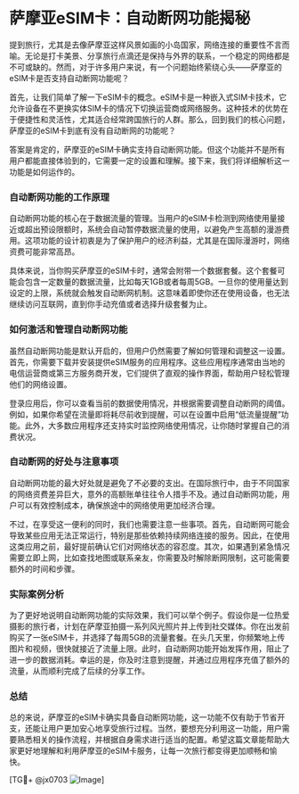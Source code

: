 # 萨摩亚eSIM卡：自动断网功能揭秘

提到旅行，尤其是去像萨摩亚这样风景如画的小岛国家，网络连接的重要性不言而喻。无论是打卡美景、分享旅行点滴还是保持与外界的联系，一个稳定的网络都是不可或缺的。然而，对于许多用户来说，有一个问题始终萦绕心头——萨摩亚的eSIM卡是否支持自动断网功能呢？

首先，让我们简单了解一下eSIM卡的概念。eSIM卡是一种嵌入式SIM卡技术，它允许设备在不更换实体SIM卡的情况下切换运营商或网络服务。这种技术的优势在于便捷性和灵活性，尤其适合经常跨国旅行的人群。那么，回到我们的核心问题，萨摩亚的eSIM卡到底有没有自动断网的功能呢？

答案是肯定的，萨摩亚的eSIM卡确实支持自动断网功能。但这个功能并不是所有用户都能直接体验到的，它需要一定的设置和理解。接下来，我们将详细解析这一功能是如何运作的。

### 自动断网功能的工作原理

自动断网功能的核心在于数据流量的管理。当用户的eSIM卡检测到网络使用量接近或超出预设限额时，系统会自动暂停数据流量的使用，以避免产生高额的漫游费用。这项功能的设计初衷是为了保护用户的经济利益，尤其是在国际漫游时，网络资费可能非常高昂。

具体来说，当你购买萨摩亚的eSIM卡时，通常会附带一个数据套餐。这个套餐可能会包含一定数量的数据流量，比如每天1GB或者每周5GB。一旦你的使用量达到设定的上限，系统就会触发自动断网机制。这意味着即使你还在使用设备，也无法继续访问互联网，直到你手动充值或者选择升级套餐为止。

### 如何激活和管理自动断网功能

虽然自动断网功能是默认开启的，但用户仍然需要了解如何管理和调整这一设置。首先，你需要下载并安装提供eSIM服务的应用程序。这些应用程序通常由当地的电信运营商或第三方服务商开发，它们提供了直观的操作界面，帮助用户轻松管理他们的网络设置。

登录应用后，你可以查看当前的数据使用情况，并根据需要调整自动断网的阈值。例如，如果你希望在流量即将耗尽前收到提醒，可以在设置中启用“低流量提醒”功能。此外，大多数应用程序还支持实时监控网络使用情况，让你随时掌握自己的消费状况。

### 自动断网的好处与注意事项

自动断网功能的最大好处就是避免了不必要的支出。在国际旅行中，由于不同国家的网络资费差异巨大，意外的高额账单往往令人措手不及。通过自动断网功能，用户可以有效控制成本，确保旅途中的网络使用更加经济合理。

不过，在享受这一便利的同时，我们也需要注意一些事项。首先，自动断网可能会导致某些应用无法正常运行，特别是那些依赖持续网络连接的服务。因此，在使用这类应用之前，最好提前确认它们对网络状态的容忍度。其次，如果遇到紧急情况需要立即上网，比如查找地图或联系亲友，你需要及时解除断网限制，这可能需要额外的时间和步骤。

### 实际案例分析

为了更好地说明自动断网功能的实际效果，我们可以举个例子。假设你是一位热爱摄影的旅行者，计划在萨摩亚拍摄一系列风光照片并上传到社交媒体。你在出发前购买了一张eSIM卡，并选择了每周5GB的流量套餐。在头几天里，你频繁地上传图片和视频，很快就接近了流量上限。此时，自动断网功能开始发挥作用，阻止了进一步的数据消耗。幸运的是，你及时注意到提醒，并通过应用程序充值了额外的流量，从而顺利完成了后续的分享工作。

### 总结

总的来说，萨摩亚的eSIM卡确实具备自动断网功能，这一功能不仅有助于节省开支，还能让用户更加安心地享受旅行过程。当然，要想充分利用这一功能，用户需要熟悉相关的操作流程，并根据自身需求进行适当的配置。希望这篇文章能帮助大家更好地理解和利用萨摩亚的eSIM卡服务，让每一次旅行都变得更加顺畅和愉快。

[TG💪+ @jx0703 ![Image](https://github.com/user-attachments/assets/dbca1d08-cadb-493c-b0ec-ad6f7a83f270)]